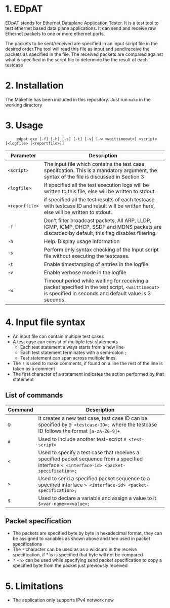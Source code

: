 # 1. EDpAT
EDpAT stands for Ethernet Dataplane Application Tester. It is a test tool to test ethernet based data plane applications. It can send and receive raw Ethernet packets to one or more ethernet ports. 

The packets to be sent/received are specified in an input script file in the desired order.The tool will read this file as input and send/receive the packets as specified in the file. The received packets are compared against what is specified in the script file to determine the the result of each testcase

# 2. Installation 
The Makefile has been included in this repository. Just run `make` in the working directory

# 3. Usage
 
         edpat.exe [-f] [-h] [-s] [-t] [-v] [-w <waittimeout>] <script> [<logfile> [<reportfile>]]

Parameter | Description
----------|------------
`<script>` | The input file which contains the test case specifcation. This is a mandatory argument, the syntax of the file is discussed in Section 3
`<logfile>` | If specified all the test execution logs will be written to this file, else will be written to stdout.
`<reportfile>` | if specified all the test results of each testcase with testcase ID and result will be written here, else will be written to stdout.
`-f`  | Don't filter broadcast packets, All ARP, LLDP, IGMP, ICMP, DHCP, SSDP and MDNS packets are discarded by default, this flag disables filtering.
`-h` | Help. Display usage information
`-s` | Perform only syntax checking of the Input script file without executing the testcases.
`-t` | Enable timestamping of entries in the logfile 
`-v` | Enable verbose mode in the logfile
`-w` | Timeout period while waiting for receiving a packet specified in the test script, `<waittimeout>` is specified in seconds and default value is 3 seconds.

# 4. Input file syntax
  * An input file can contain multiple test cases
  * A test case can consist of multiple test statements
    * Each test statement always starts from a new line
    * Each test statement terminates with a semi-colon `;`
    * Test statement can span across multiple lines
  * The `!` is used to make comments, if found on a line the rest of the line is taken as a comment
  * The first character of a statement indicates the action performed by that statement
  
  ## List of commands 
  
  Command | Description
  --------|------------
  `@`| It creates a new test case, test case ID can be specified by `@ <testcase-ID>;` where the testcase ID follows the format `[a-zA-Z0-9]+`
  `#` | Used to include another test-script `# <test-script>` 
  `<` | Used to specify a test case that receives a specified packet sequence from a specified interface `< <interface-id> <packet-specification>;`
  `>` | Used to send a specified packet sequence to a specified interface `> <interface-id> <packet-specification>;`
  `$` | Used to declare a variable and assign a value to it `$<var-name>=<value>;`
  ## Packet specification 
  * The packets are specified byte by byte in hexadecimal format, they can be assigned to variables as shown above and then used in packet specifications
  * The `*` character can be used as as a wildcard in the receive specification, if * is is specified that byte will not be compared
  * `? <n>` can be used while specifying send packet specification to copy a specified byte from the packet just previously received
  
# 5. Limitations
   * The application only supports IPv4 network now
   
   
